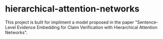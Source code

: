 # hierarchical-attention-networks
This project is bulit for impliment a model proposed in the paper "Sentence-Level Evidence Embedding for Claim Verification with
Hierarchical Attention Networks".
